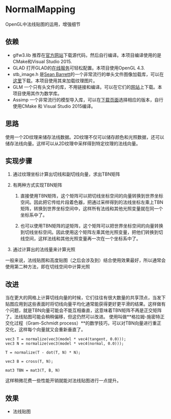 # NormalMapping

OpenGL中法线贴图的运用，增强细节

## 依赖
* glfw3.lib 推荐在[官方网站](http://www.glfw.org/download.html)下载源代码，然后自行编译。本项目编译使用的是CMake和Visual Studio 2015.
* GLAD 打开GLAD的[在线服务](http://glad.dav1d.de/)可轻松配置。本项目使用OpenGL 4.3.
* stb_image.h 是[Sean Barrett](https://github.com/nothings)的一个非常流行的单头文件图像加载库，可以在[这里](https://github.com/nothings/stb/blob/master/stb_image.h)下载。本项目使用其来加载纹理图片。
* GLM 一个只有头文件的库，不用链接和编译。可以在它们的[网站](http://glm.g-truc.net/0.9.5/index.html)上下载。本项目使用其作为数学库。
* Assimp 一个非常流行的模型导入库，可以在[下载页面](http://assimp.org/main_downloads.html)选择相应的版本，自行使用CMake 和 Visual Studio 2015编译。

## 思路
使用一个2D纹理来储存法线数据。2D纹理不仅可以储存颜色和光照数据，还可以储存法线向量。这样可以从2D纹理中采样得到特定纹理的法线向量。

## 实现步骤

1. 通过纹理坐标计算出切线和副切线向量，求出TBN矩阵

2. 有两种方式实现TBN矩阵

	1. 直接使用TBN矩阵，这个矩阵可以把切线坐标空间的向量转换到世界坐标空间。因此把它传给片段着色器，把通过采样得到的法线坐标左乘上TBN矩阵，转换到世界坐标空间中，这样所有法线和其他光照变量就在同一个坐标系中了。
	
	2. 也可以使用TBN矩阵的逆矩阵，这个矩阵可以把世界坐标空间的向量转换到切线坐标空间。因此使用这个矩阵左乘其他光照变量，把他们转换到切线空间，这样法线和其他光照变量再一次在一个坐标系中了。

3. 通过计算出的法线量来计算光照

一般来说，法线贴图和高度贴图（之后会涉及到）结合使用效果最好，所以通常会使用第二种方法，即在切线空间中计算光照

## 改进

当在更大的网格上计算切线向量的时候，它们往往有很大数量的共享顶点，当发下贴图应用到这些表面时将切线向量平均化通常能获得更好更平滑的结果。这样做有个问题，就是TBN向量可能会不能互相垂直，这意味着TBN矩阵不再是正交矩阵了。法线贴图可能会稍稍偏移，但这仍然可以改进。
使用叫做**格拉姆-施密特正交化过程（Gram-Schmidt process）**的数学技巧，可以对TBN向量进行重正交化，这样每个向量就又会重新垂直了。

```
vec3 T = normalize(vec3(model * vec4(tangent, 0.0)));
vec3 N = normalize(vec3(model * vec4(normal, 0.0)));

T = normalize(T - dot(T, N) * N);

vec3 B = cross(T, N);

mat3 TBN = mat3(T, B, N)
```

这样稍微花费一些性能开销就能对法线贴图进行一点提升。

## 效果

- 法线贴图




